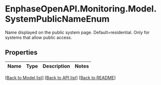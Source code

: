# EnphaseOpenAPI.Monitoring.Model.SystemPublicNameEnum
Name displayed on the public system page. Default=residential. Only for systems that allow public access.

## Properties

Name | Type | Description | Notes
------------ | ------------- | ------------- | -------------

[[Back to Model list]](../README.md#documentation-for-models) [[Back to API list]](../README.md#documentation-for-api-endpoints) [[Back to README]](../README.md)

